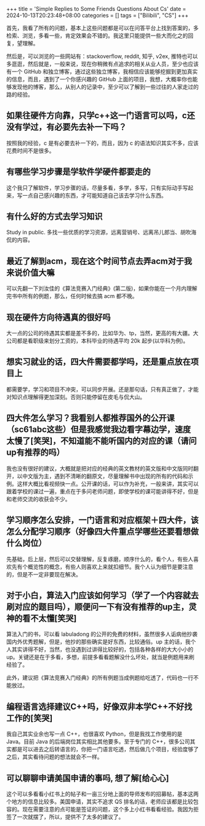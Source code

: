 +++
title = 'Simple Replies to Some Friends Questions About Cs'
date = 2024-10-13T20:23:48+08:00
categories = []
tags = ["Bilibili", "CS"]
+++

首先，我看了所有的问题，基本上这些问题都是可以在问答平台上找到答案的，多检索、浏览，多看一些，肯定效果会不错的。我这里只能提供一些大而化之的回复，望理解。

然后是，可以浏览的一些网站有：stackoverflow, reddit, 知乎, v2ex, 推特也可以多逛逛，然后就是，一般来说，现在你稍微有点追求的相关从业人员，至少也应该有一个 GitHub 和独立博客，通过这些独立博客，我相信应该能够挖掘到更加真实的信息，而且，遇到了一个你感兴趣的 GitHub 上面的项目，我想，大概率你也能够发现他的博客，那么，从别人的记录中，至少可以了解到一些过往的人家走过的路的经验。

## 如果往硬件方向靠，只学c++这一门语言可以吗，c还没有学过，有必要先去补一下吗？

按照我的经验，c 是有必要去补一下的，而且，因为 c 的语法知识其实不多，应该花费时间不是很多。

## 有哪些学习步骤是学软件学硬件都要走的

这个我只了解软件，学习步骤的话，尽量多看，多学，多写，只有实际动手写起来，写一点自己感兴趣的东西，才可能知道自己该去学习什么东西。

## 有什么好的方式去学习知识

Study in public. 多找一些优质的学习资源，远离营销号、远离吊儿郎当、胡吹海侃的内容。

## 最近了解到acm，现在这个时间节点去弄acm对于我来说价值大嘛

可以先翻一下刘汝佳的《算法竞赛入门经典》(第二版)，如果你能在一个月内理解完书中所有的例题，那么，任何时候去搞 acm 都不晚。

## 现在硬件方向待遇真的很好吗

大一点的公司的待遇其实都是差不多的，比如华为、tp，当然，更高的有大疆。大公司都是看职级来划分工资的，本科毕业的待遇平均 20k 起步(以华科为例)。

## 想实习就业的话，四大件需要都学吗，还是重点放在项目上

都需要学，学习和项目不冲突，可以同步开展。还是那句话，只有真正做了，才能对知识点理解得更加深刻。否则只能停留在皮毛与侃大山。

## 四大件怎么学习？我看别人都推荐国外的公开课（sc61abc这些）但是我感觉我边看字幕边学，速度太慢了[笑哭]，不知道能不能听国内的对应的课（请问up有推荐的吗）

我也没有很好的建议，大概就是把对应的经典的英文教材的英文版和中文版同时翻开，以中文版为主，遇到不清晰的翻原文，尽量理解书中出现的所有的代码和示例。这样大概比看视频快一点。公开课的话，可以作为补充，一般来讲，其实可以跟着学校的课过一遍，重点在于多问老师问题，即使学校的课可能讲得不好，但是和老师交流的收获会不少。

## 学习顺序怎么安排，一门语言和对应框架＋四大件，该怎么分配学习顺序（好像四大件重点学哪些还要看想做什么岗位）

先基础，后上层，然后可以交替理解，反复琢磨，顺序什么的，看个人，有些人喜欢先有个概览性的概念，有些人则喜欢上来就扣细节。我个人认为细节是要注意的，但是不一定非要现在解决。

## 对于小白，算法入门应该如何学习（学了一个内容就去刷对应的题目吗），顺便问一下有没有推荐的up主，灵神的看不太懂[笑哭]

算法入门的书，可以看 labuladong 的公开的免费的材料，虽然很多人诟病他抄袭国内外优秀题解，但是，他抄的那些确实是好东西，比较通俗。up 主的话，我个人其实讲得不好，当然，也没遇到过讲得比较好的，包括各种各样的大大小小的 up。关键还是在于多看，多想，前提多看看题解没什么坏处，就当是例题用来刷经验了。

此外，建议把《算法竞赛入门经典》的所有例题当成例题给吃透了，代码也一行不能放过。

## 编程语言选择建议C++吗，好像双非本学C++不好找工作的[笑哭]

我自己其实业余也写一点 C++，也很喜欢 Python，但是我找工作使用的是 Java。目前 Java 的后端岗位其实相比其他要多。至于专门的 C++，很多公司其实都是可以进去之后转语言的，你把一门语言吃透，然后做几个项目，经验度够了之后，其实看待问题的想法就会不一样。

## 可以聊聊申请美国申请的事吗, 想了解[给心心]

这个可以多看看小红书上的帖子和一亩三分地上面的导师发布的招募帖，基本这两个地方的信息比较多。美国申请，其实不追求 QS 排名的话，老师应该都是比较包容的。现在需要注意的点可能是签证的问题，这个多上小红书看看经验。我因为拒签了一次就摆了，所以，提供不了太多的建议了。


